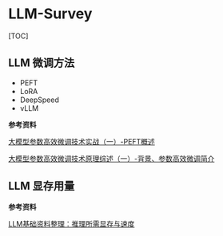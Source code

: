 # LLM-Survey

[TOC]

## LLM 微调方法

- PEFT
- LoRA
- DeepSpeed
- vLLM

**参考资料**

[大模型参数高效微调技术实战（一）-PEFT概述](https://zhuanlan.zhihu.com/p/651744834)

[大模型参数高效微调技术原理综述（一）-背景、参数高效微调简介](https://zhuanlan.zhihu.com/p/635152813)
## LLM 显存用量

**参考资料**

[LLM基础资料整理：推理所需显存与速度](https://techdiylife.github.io/blog/topic.html?category2=t08&blogid=0058)
